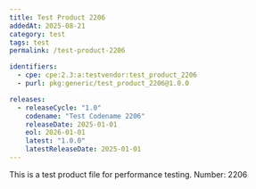 ```yaml
---
title: Test Product 2206
addedAt: 2025-08-21
category: test
tags: test
permalink: /test-product-2206

identifiers:
  - cpe: cpe:2.3:a:testvendor:test_product_2206
  - purl: pkg:generic/test_product_2206@1.0.0

releases:
  - releaseCycle: "1.0"
    codename: "Test Codename 2206"
    releaseDate: 2025-01-01
    eol: 2026-01-01
    latest: "1.0.0"
    latestReleaseDate: 2025-01-01
---
```


This is a test product file for performance testing. Number: 2206
